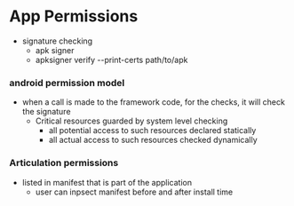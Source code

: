 # App Permissions

- signature checking
    - apk signer 
    - apksigner verify --print-certs path/to/apk

### android permission model
- when a call is made to the framework code, for the checks, it will check the signature
    - Critical resources guarded by system level checking
        - all potential access to such resources declared statically 
        - all actual access to such resources checked dynamically

### Articulation permissions
- listed in manifest that is part of the application
    - user can inpsect manifest before and after install time 